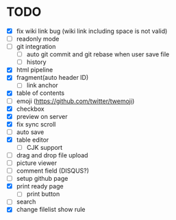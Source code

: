 TODO
====
* [x] fix wiki link bug (wiki link including space is not valid)
* [ ] readonly mode
* [ ] git integration
  - [ ] auto git commit and git rebase when user save file
  - [ ] history
* [x] html pipeline
* [x] fragment(auto header ID)
  - [ ] link anchor
* [x] table of contents
* [ ] emoji (https://github.com/twitter/twemoji)
* [x] checkbox
* [x] preview on server
* [x] fix sync scroll
* [ ] auto save
* [x] table editor
  - [ ] CJK support
* [ ] drag and drop file upload
* [ ] picture viewer
* [ ] comment field (DISQUS?)
* [ ] setup github page
* [x] print ready page
  - [ ] print button
* [ ] search
* [x] change filelist show rule
